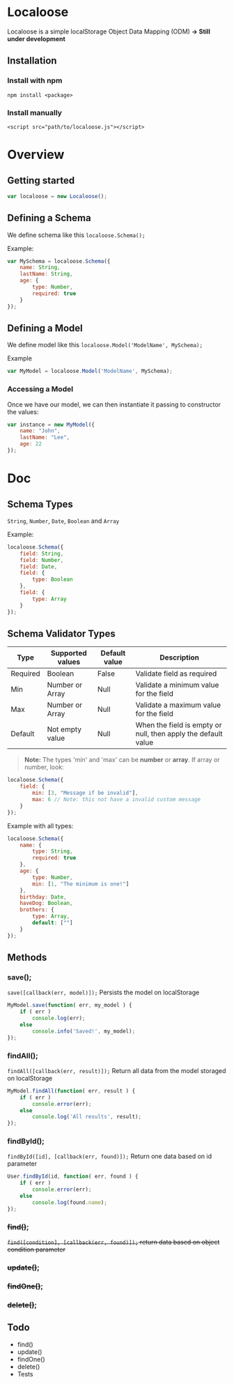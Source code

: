 # Localoose
Localoose is a simple localStorage Object Data Mapping (ODM)
**-> Still under development**

## Installation
### Install with npm
```
npm install <package>
```
### Install manually
```
<script src="path/to/localoose.js"></script>
```
# Overview

## Getting started
```javascript
var localoose = new Localoose();
```

## Defining a Schema
We define schema like this `localoose.Schema();`

Example:

```javascript
var MySchema = localoose.Schema({
    name: String,
    lastName: String,
    age: {
        type: Number,
        required: true
    }
});
```

## Defining a Model
We define model like this `localoose.Model('ModelName', MySchema);`

Example

```javascript
var MyModel = localoose.Model('ModelName', MySchema);
```

### Accessing a Model
Once we have our model, we can then instantiate it passing to constructor the values:

```javascript
var instance = new MyModel({
    name: "John",
    lastName: "Lee",
    age: 22
});
```
# Doc
## Schema Types
`String`, `Number`, `Date`, `Boolean` and `Array`

Example:

```javascript
localoose.Schema({
    field: String,
    field: Number,
    field: Date,
    field: {
        type: Boolean
    },
    field: {
        type: Array
    }
});
```

## Schema Validator Types
| Type  | Supported values  | Default value  | Description |
|---|---|---|----|
| Required  | Boolean  | False  | Validate field as required |
| Min  | Number or Array  | Null  | Validate a minimum value for the field |
| Max  | Number or Array  | Null  | Validate a maximum value for the field |
| Default | Not empty value  | Null  | When the field is empty or null, then apply the default value |

> **Note:** The types 'min' and 'max' can be **number** or **array**. If array or number, look:
```javascript
localoose.Schema({
    field: {
        min: [3, "Message if be invalid"],
        max: 6 // Note: this not have a invalid custom message
    }
});
```

Example with all types:


```javascript
localoose.Schema({
    name: {
        type: String,
        required: true
    },
    age: {
        type: Number,
        min: [1, "The minimum is one!"]
    },
    birthday: Date,
    haveDog: Boolean,
    brothers: {
        type: Array,
        default: [""]
    }
});
```

## Methods

### save();
`save([callback(err, model)]);`
Persists the model on localStorage

```javascript
MyModel.save(function( err, my_model ) {
    if ( err )
        console.log(err);
    else
        console.info('Saved!', my_model);    
});
```

### findAll();
`findAll([callback(err, result)]);`
Return all data from the model storaged on localStorage

```javascript
MyModel.findAll(function( err, result ) {
    if ( err )
        console.error(err);
    else
        console.log('All results', result);
});
```

### findById();
`findById([id], [callback(err, found)]);`
Return one data based on id parameter
```javascript
User.findById(id, function( err, found ) {
    if ( err )
        console.error(err);
    else
        console.log(found.name);
});
```

### ~~find()~~;
~~`find([condition], [callback(err, found)]);` return data based on object condition parameter~~

### ~~update()~~;

### ~~findOne()~~;

### ~~delete()~~;

## Todo
* find()
* update()
* findOne()
* delete()
* Tests
